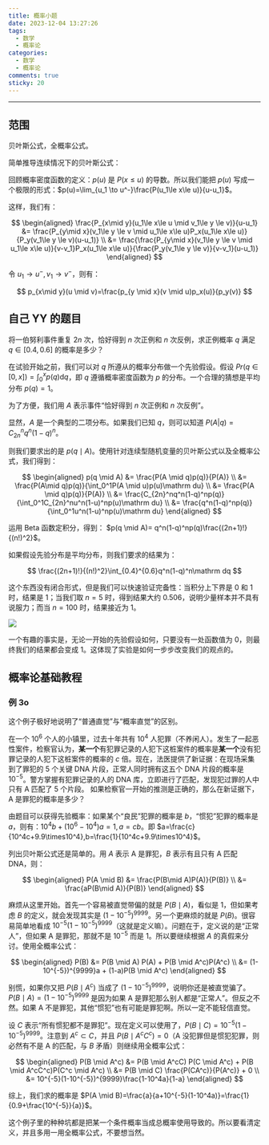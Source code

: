 ```yaml
---
title: 概率小题
date: 2023-12-04 13:27:26
tags:
  - 数学
  - 概率论
categories:
  - 数学
  - 概率论
comments: true
sticky: 20
---
```


---

<!--more-->

## 范围

贝叶斯公式，全概率公式。

简单推导连续情况下的贝叶斯公式：

回顾概率密度函数的定义：$p(u)$ 是 $P(x \le u)$ 的导数。所以我们能把 $p(u)$ 写成一个极限的形式：$p(u)=\lim_{u_1 \to u^-}\frac{P(u_1\le x\le u)}{u-u_1}$。

这样，我们有：

$$
\begin{aligned}
\frac{P_{x\mid y}(u_1\le x\le u \mid v_1\le y \le v)}{u-u_1} &= \frac{P_{y\mid x}(v_1\le y \le v \mid u_1\le x\le u)P_x(u_1\le x\le u)}{P_y(v_1\le y \le v)(u-u_1)} \\
&= \frac{\frac{P_{y\mid x}(v_1\le y \le v \mid u_1\le x\le u)}{v-v_1}P_x(u_1\le x\le u)}{\frac{P_y(v_1\le y \le v)}{v-v_1}(u-u_1)}
\end{aligned}
$$

令 $u_1 \to u^-,v_1 \to v^-$，则有：

$$
p_{x\mid y}(u \mid v)=\frac{p_{y \mid x}(v \mid u)p_x(u)}{p_y(v)}
$$

## 自己 YY 的题目

将一伯努利事件重复 $2n$ 次，恰好得到 $n$ 次正例和 $n$ 次反例，求正例概率 $q$ 满足 $q \in [0.4, 0.6]$ 的概率是多少？

在试验开始之前，我们可以对 $q$ 所遵从的概率分布做一个先验假设。假设 $Pr(q \in [0, x])=\int_0^xp(q) \mathrm dq$，即 $q$ 遵循概率密度函数为 $p$ 的分布。一个合理的猜想是平均分布 $p(q)=1$。

为了方便，我们用 $A$ 表示事件“恰好得到 $n$ 次正例和 $n$ 次反例”。

显然，$A$ 是一个典型的二项分布。如果我们已知 $q$，则可以知道 $P(A|q)=C_{2n}^nq^n(1-q)^n$。

则我们要求出的是 $p(q \mid A)$。使用针对连续型随机变量的贝叶斯公式以及全概率公式，我们得到：

$$
\begin{aligned}
p(q \mid A) &= \frac{P(A \mid q)p(q)}{P(A)} \\
&= \frac{P(A\mid q)p(q)}{\int_0^1P(A \mid u)p(u)\mathrm du} \\
&= \frac{P(A \mid q)p(q)}{P(A)} \\
&= \frac{C_{2n}^nq^n(1-q)^np(q)}{\int_0^1C_{2n}^nu^n(1-u)^np(u)\mathrm du} \\
&= \frac{q^n(1-q)^np(q)}{\int_0^1u^n(1-u)^np(u)\mathrm du}
\end{aligned} 
$$

运用 Beta 函数定积分，得到： $p(q \mid A)= q^n(1-q)^np(q)\frac{(2n+1)!}{(n!)^2}$。

如果假设先验分布是平均分布，则我们要求的结果为：

$$
\frac{(2n+1)!}{(n!)^2}\int_{0.4}^{0.6}q^n(1-q)^n\mathrm dq
$$

这个东西没有闭合形式，但是我们可以快速验证完备性：当积分上下界是 0 和 1 时，结果是 1；当我们取 $n=5$ 时，得到结果大约 $0.506$，说明少量样本并不具有说服力；而当 $n=100$ 时，结果接近为 1。

![](/images/msp206811718cahb33di9bcb00000d272ab88b0ibc42.gif)

一个有趣的事实是，无论一开始的先验假设如何，只要没有一处函数值为 0，则最终我们的结果都会变成 1。这体现了实验是如何一步步改变我们的观点的。

## 概率论基础教程

### 例 3o

这个例子极好地说明了“普通直觉”与“概率直觉”的区别。

在一个 $10^6$ 个人的小镇里，过去十年共有 $10^4$ 人犯罪（不养闲人）。发生了一起恶性案件，检察官认为，**某一个**有犯罪记录的人犯下这桩案件的概率是**某一个**没有犯罪记录的人犯下这桩案件的概率的 $c$ 倍。现在，法医提供了新证据：在现场采集到了罪犯的 5 个关键 DNA 片段，正常人同时拥有这五个 DNA 片段的概率是 $10^{-5}$。警方掌握有犯罪记录的人的 DNA 库，立即进行了匹配，发现犯过罪的人中只有 A 匹配了 5 个片段。
如果检察官一开始的推测是正确的，那么在新证据下，A 是罪犯的概率是多少？

由题目可以获得先验概率：如果某个“良民”犯罪的概率是 $b$，“惯犯”犯罪的概率是 $a$，则有：$10^4b+(10^6-10^4)a=1,a=cb$。即 $a=\frac{c}{10^4c+9.9\times10^4},b=\frac{1}{10^4c+9.9\times10^4}$。

列出贝叶斯公式还是简单的。用 $A$ 表示 A 是罪犯，$B$ 表示有且只有 A 匹配 DNA，则：

$$
\begin{aligned}
P(A \mid B) &= \frac{P(B\mid A)P(A)}{P(B)} \\
&= \frac{aP(B\mid A)}{P(B)}
\end{aligned}
$$

麻烦从这里开始。首先一个容易被直觉带偏的就是 $P(B \mid A)$，看似是 1，但如果考虑 $B$ 的定义，就会发现其实是 $(1-10^{-5})^{9999}$。另一个更麻烦的就是 $P(B)$。很容易简单地看成 $10^{-5}(1-10^{-5})^{9999}$（这就是定义嘛）。问题在于，定义说的是“正常人”，但如果 A 是罪犯，那就不是 $10^{-5}$ 而是 1。所以要继续根据 $A$ 的真假来分讨。使用全概率公式：

$$
\begin{aligned}
P(B) &= P(B \mid A) P(A) + P(B \mid A^c)P(A^c) \\
&= (1-10^{-5})^{9999}a + (1-a)P(B \mid A^c)
\end{aligned}
$$

别慌，如果你又把 $P(B \mid A^c)$ 当成了 $(1-10^{-5})^{9999}$，说明你还是被直觉骗了。$P(B \mid A)=(1-10^{-5})^{9999}$ 是因为如果 A 是罪犯那么别人都是“正常人”。但反之不然。如果 A 不是罪犯，其他“惯犯”也有可能是罪犯啊。所以一定不能轻信直觉。

设 $C$ 表示“所有惯犯都不是罪犯”。现在定义可以使用了，$P(B \mid C) = 10^{-5}(1-10^{-5})^{9999}$。注意到 $A^c \subset C$，并且 $P(B \mid A^cC^c)=0$（A 没犯罪但是惯犯犯罪，则必然有不是 A 的匹配，与 $B$ 矛盾）则继续用全概率公式：

$$
\begin{aligned}
P(B \mid A^c) &= P(B \mid A^cC) P(C \mid A^c) + P(B \mid A^cC^c)P(C^c \mid A^c) \\
&= P(B \mid C) \frac{P(CA^c)}{P(A^c)} + 0 \\
&= 10^{-5}(1-10^{-5})^{9999}\frac{1-10^4a}{1-a}
\end{aligned}
$$

综上，我们求的概率是 $P(A \mid B)=\frac{a}{a+10^{-5}(1-10^4a)}=\frac{1}{0.9+\frac{10^{-5}}{a}}$。

这个例子里的种种坑都是把某一个条件概率当成总概率使用导致的。所以要看清定义，并且多用一用全概率公式，不要想当然。